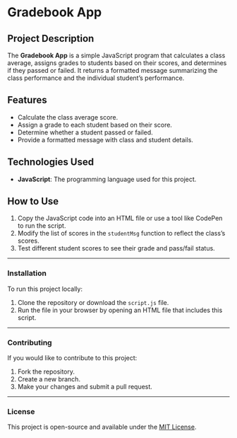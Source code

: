 # Gradebook App

## Project Description
The **Gradebook App** is a simple JavaScript program that calculates a class average, assigns grades to students based on their scores, and determines if they passed or failed. It returns a formatted message summarizing the class performance and the individual student’s performance.

## Features
- Calculate the class average score.
- Assign a grade to each student based on their score.
- Determine whether a student passed or failed.
- Provide a formatted message with class and student details.

## Technologies Used
- **JavaScript**: The programming language used for this project.

## How to Use
1. Copy the JavaScript code into an HTML file or use a tool like CodePen to run the script.
2. Modify the list of scores in the `studentMsg` function to reflect the class’s scores.
3. Test different student scores to see their grade and pass/fail status.

---

### **Installation**
To run this project locally:
1. Clone the repository or download the `script.js` file.
2. Run the file in your browser by opening an HTML file that includes this script.

---

### **Contributing**
If you would like to contribute to this project:
1. Fork the repository.
2. Create a new branch.
3. Make your changes and submit a pull request.

---

### **License**
This project is open-source and available under the [MIT License](LICENSE).
